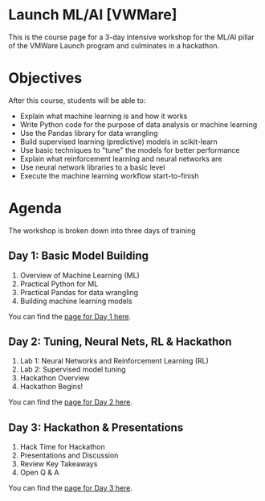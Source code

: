 # Launch ML/AI [VWMare]
This is the course page for a 3-day intensive workshop for the ML/AI pillar of the VMWare Launch program and culminates in a hackathon.

# Objectives
After this course, students will be able to:

- Explain what machine learning is and how it works
- Write Python code for the purpose of data analysis or machine learning
- Use the Pandas library for data wrangling 
- Build supervised learning (predictive) models in scikit-learn
- Use basic techniques to "tune" the models for better performance
- Explain what reinforcement learning and neural networks are
- Use neural network libraries to a basic level
- Execute the machine learning workflow start-to-finish

# Agenda
The workshop is broken down into three days of training

## Day 1: Basic Model Building
1. Overview of Machine Learning (ML)
2. Practical Python for ML
3. Practical Pandas for data wrangling
4. Building machine learning models

You can find the [page for Day 1 here](). 

## Day 2: Tuning, Neural Nets, RL & Hackathon
1. Lab 1: Neural Networks and Reinforcement Learning (RL)
2. Lab 2: Supervised model tuning
3. Hackathon Overview
4. Hackathon Begins!

You can find the [page for Day 2 here](). 

## Day 3: Hackathon & Presentations
1. Hack Time for Hackathon
2. Presentations and Discussion
3. Review Key Takeaways
4. Open Q & A

You can find the [page for Day 3 here](). 
